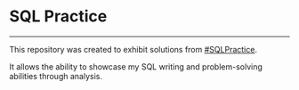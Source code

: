 # SQL Practice
___________

This repository was created to exhibit solutions from [#SQLPractice](https://www.sql-practice.com/).

It allows the ability to showcase my SQL writing and problem-solving abilities through analysis.
